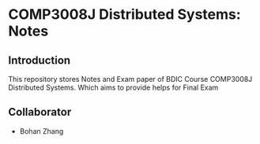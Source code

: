 # COMP3008J Distributed Systems: Notes
## Introduction
This repository stores Notes and Exam paper of BDIC Course COMP3008J Distributed Systems. Which aims to provide helps for Final Exam
## Collaborator
* Bohan Zhang